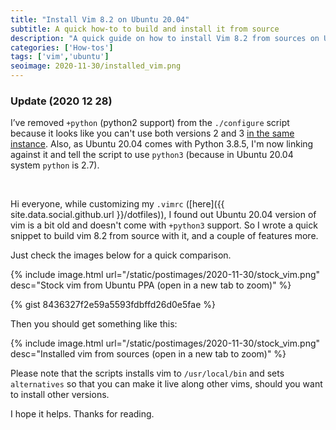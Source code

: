```yaml
---
title: "Install Vim 8.2 on Ubuntu 20.04"
subtitle: A quick how-to to build and install it from source
description: "A quick guide on how to install Vim 8.2 from sources on Ubuntu 20.04"
categories: ['How-tos']
tags: ['vim','ubuntu']
seoimage: 2020-11-30/installed_vim.png
---
```


### Update (2020 12 28)

I’ve removed `+python` (python2 support) from the `./configure` script because it looks like you can't use both versions 2 and 3 [in the same instance](https://vi.stackexchange.com/questions/779/how-do-i-get-vim-to-be-able-to-run-both-python-and-python3-on-a-linux-system-in). Also, as Ubuntu 20.04 comes with Python 3.8.5, I'm now linking against it and tell the script to use `python3` (because in Ubuntu 20.04 system `python` is 2.7).

<br>

Hi everyone, while customizing my `.vimrc` ([here]({{ site.data.social.github.url }}/dotfiles)), I found out Ubuntu 20.04 version of vim is a bit old and doesn't come with `+python3` support. So I wrote a quick snippet to build vim 8.2 from source with it, and a couple of features more.

Just check the images below for a quick comparison.

{% include image.html
url="/static/postimages/2020-11-30/stock_vim.png"
desc="Stock vim from Ubuntu PPA (open in a new tab to zoom)"
%}

{% gist 8436327f2e59a5593fdbffd26d0e5fae %}

Then you should get something like this:

{% include image.html
url="/static/postimages/2020-11-30/stock_vim.png"
desc="Installed vim from sources (open in a new tab to zoom)"
%}

Please note that the scripts installs vim to `/usr/local/bin` and sets `alternatives` so that you can make it live along other vims, should you want to install other versions.

I hope it helps. Thanks for reading.
